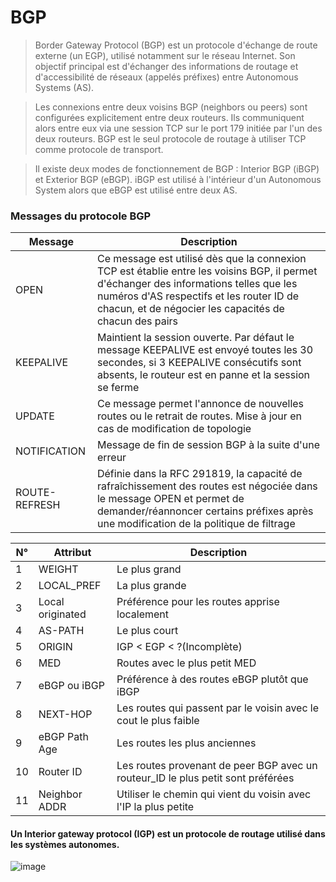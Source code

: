 # BGP
>Border Gateway Protocol (BGP) est un protocole d'échange de route externe (un EGP), utilisé notamment sur le réseau Internet. Son objectif principal est d'échanger des informations de routage et d'accessibilité de réseaux (appelés préfixes) entre Autonomous Systems (AS).

>Les connexions entre deux voisins BGP (neighbors ou peers) sont configurées explicitement entre deux routeurs. Ils communiquent alors entre eux via une session TCP sur le port 179 initiée par l'un des deux routeurs. BGP est le seul protocole de routage à utiliser TCP comme protocole de transport. 

>Il existe deux modes de fonctionnement de BGP : Interior BGP (iBGP) et Exterior BGP (eBGP). iBGP est utilisé à l'intérieur d'un Autonomous System alors que eBGP est utilisé entre deux AS.

### Messages du protocole BGP
| Message | Description |
| --- | --- |
| OPEN | Ce message est utilisé dès que la connexion TCP est établie entre les voisins BGP, il permet d'échanger des informations telles que les numéros d'AS respectifs et les router ID de chacun, et de négocier les capacités de chacun des pairs |
| KEEPALIVE | Maintient la session ouverte. Par défaut le message KEEPALIVE est envoyé toutes les 30 secondes, si 3 KEEPALIVE consécutifs sont absents, le routeur est en panne et la session se ferme |
| UPDATE | Ce message permet l'annonce de nouvelles routes ou le retrait de routes. Mise à jour en cas de modification de topologie |
| NOTIFICATION | Message de fin de session BGP à la suite d'une erreur |
| ROUTE-REFRESH | Définie dans la RFC 291819, la capacité de rafraîchissement des routes est négociée dans le message OPEN et permet de demander/réannoncer certains préfixes après une modification de la politique de filtrage |

| N° | Attribut | Description |
| --- | --- | --- |
|1| WEIGHT | Le plus grand |
|2| LOCAL_PREF | La plus grande                               |
|3| Local originated | Préférence pour les routes apprise localement|
|4| AS-PATH | Le plus court                                |
|5|  ORIGIN        | IGP < EGP < ?(Incomplète)                    |
|6|    MED         | Routes avec le plus petit MED                |
|7|  eBGP ou iBGP  | Préférence à des routes eBGP plutôt que iBGP |
|8|  NEXT-HOP      | Les routes qui passent par le voisin avec le cout le plus faible |
|9| eBGP Path Age  | Les routes les plus anciennes                |
|10|  Router ID    | Les routes provenant de peer BGP avec un routeur_ID le plus petit sont préférées |
|11| Neighbor ADDR | Utiliser le chemin qui vient du voisin avec l'IP la plus petite |

#### Un Interior gateway protocol (IGP) est un protocole de routage utilisé dans les systèmes autonomes. 
![image](https://user-images.githubusercontent.com/83721477/155890858-0aa65ffd-9e58-4ea1-aa3b-a370750fe46f.png)
